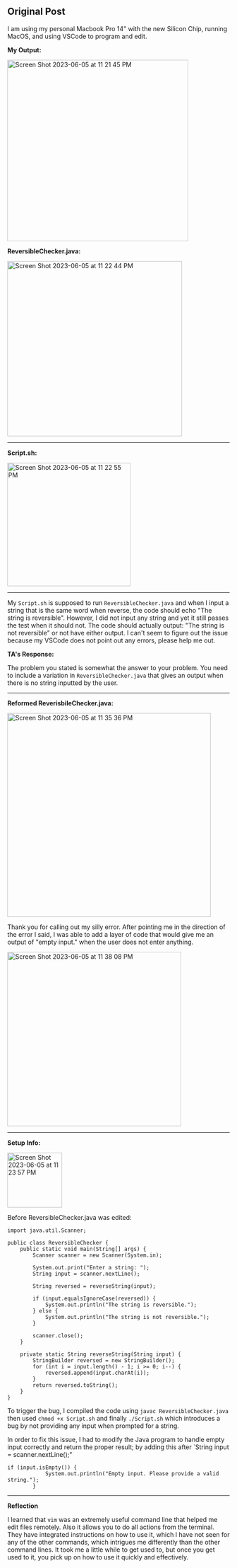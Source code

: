 ## Original Post


I am using my personal Macbook Pro 14" with the new Silicon Chip, running MacOS, and using VSCode to program and edit.


**My Output:**

<img width="410" alt="Screen Shot 2023-06-05 at 11 21 45 PM" src="https://github.com/brrandonkim/cse15l-lab-reports/assets/110199983/595a6475-2bf8-4776-95d8-777f4d81651b">


**ReversibleChecker.java:**

<img width="396" alt="Screen Shot 2023-06-05 at 11 22 44 PM" src="https://github.com/brrandonkim/cse15l-lab-reports/assets/110199983/8705394e-a07c-44bf-b826-d7113238eafc">

---

**Script.sh:**

<img width="279" alt="Screen Shot 2023-06-05 at 11 22 55 PM" src="https://github.com/brrandonkim/cse15l-lab-reports/assets/110199983/7c950cf6-32a6-44f6-993a-1de2367da1ef">

---


My `Script.sh` is supposed to run `ReversibleChecker.java` and when I input a string that is the same word when reverse, the code should echo "The string is reversible". However, I did not input any string and yet it still passes the test when it should not. The code should actually output: "The string is not reversible" or not have either output. I can't seem to figure out the issue because my VSCode does not point out any errors, please help me out.

**TA's Response:**

The problem you stated is somewhat the answer to your problem. You need to include a variation in `ReversibleChecker.java` that gives an output when there is no string inputted by the user.

---

**Reformed ReverisbileChecker.java:**

<img width="461" alt="Screen Shot 2023-06-05 at 11 35 36 PM" src="https://github.com/brrandonkim/cse15l-lab-reports/assets/110199983/468a1587-43dd-4801-b8b9-4603420b3598">

Thank you for calling out my silly error. After pointing me in the direction of the error I said, I was able to add a layer of code that would give me an output of "empty input." when the user does not enter anything.

<img width="394" alt="Screen Shot 2023-06-05 at 11 38 08 PM" src="https://github.com/brrandonkim/cse15l-lab-reports/assets/110199983/09154ea2-fff6-48e6-929d-1d5c08b2e18b">

---

**Setup Info:**

<img width="124" alt="Screen Shot 2023-06-05 at 11 23 57 PM" src="https://github.com/brrandonkim/cse15l-lab-reports/assets/110199983/d43204d7-efe0-4fc1-8641-229a2fda34e9">

Before ReversibleChecker.java was edited:

```
import java.util.Scanner;

public class ReversibleChecker {
    public static void main(String[] args) {
        Scanner scanner = new Scanner(System.in);

        System.out.print("Enter a string: ");
        String input = scanner.nextLine();

        String reversed = reverseString(input);

        if (input.equalsIgnoreCase(reversed)) {
            System.out.println("The string is reversible.");
        } else {
            System.out.println("The string is not reversible.");
        }

        scanner.close();
    }

    private static String reverseString(String input) {
        StringBuilder reversed = new StringBuilder();
        for (int i = input.length() - 1; i >= 0; i--) {
            reversed.append(input.charAt(i));
        }
        return reversed.toString();
    }
}
```

To trigger the bug, I compiled the code using `javac ReversibleChecker.java` then used `chmod +x Script.sh` and finally `./Script.sh` which introduces a bug by not providing any input when prompted for a string.

In order to fix this issue, I had to modify the Java program to handle empty input correctly and return the proper result; by adding this after `String input = scanner.nextLine();"

```
if (input.isEmpty()) {
            System.out.println("Empty input. Please provide a valid string.");
        }
```

---

**Reflection**

I learned that `vim` was an extremely useful command line that helped me edit files remotely. Also it allows you to do all actions from the terminal. They have integrated instructions on how to use it, which I have not seen for any of the other commands, which intrigues me differently than the other command lines. It took me a little while to get used to, but once you get used to it, you pick up on how to use it quickly and effectively.
